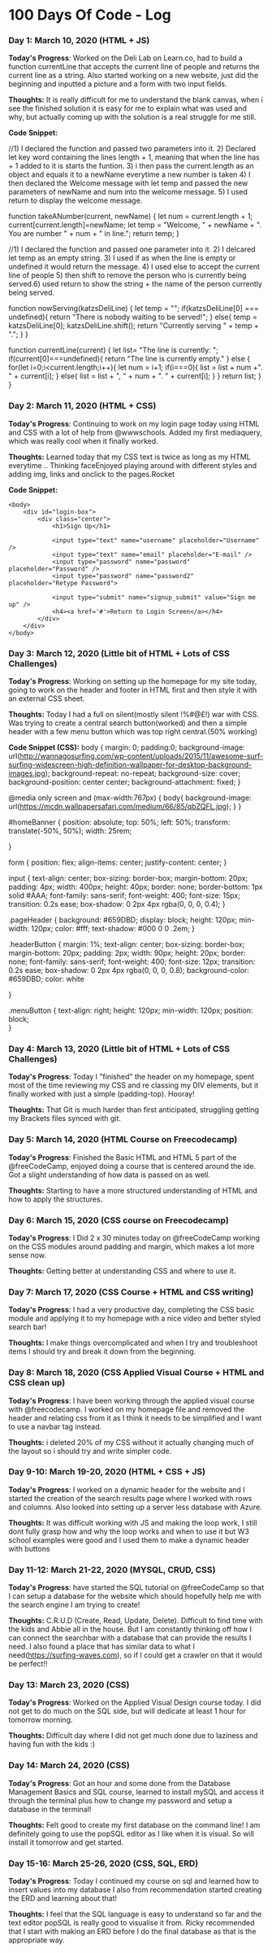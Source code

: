 # 100 Days Of Code - Log

### Day 1: March 10, 2020 (HTML + JS)

**Today's Progress**: Worked on the Deli Lab on Learn.co, had to build a function currentLine that accepts the current line of people and returns the current line as a string. Also started working on a new website, just did the beginning and inputted a picture and a form with two input fields.

**Thoughts:** It is really difficult for me to understand the blank canvas, when i see the finished solution it is easy for me to explain what was used and why, but actually coming up with the solution is a real struggle for me still.

**Code Snippet:** 

//1) I declared the function and passed two parameters into it. 2) Declared let key word containing the lines length + 1, meaning that when the line has + 1 added to it is starts the funtion. 3) i then pass the current.length as an object and equals it to a newName everytime a new number is taken 4) I then declared the Welcome message with let temp and passed the new parameters of newName and num into the welcome message. 5) I used return to display the welcome message.

function takeANumber(current, newName) {
  let num = current.length + 1;
  current[current.length]=newName;
  let temp = "Welcome, " + newName + ". You are number " + num + " in line.";
  return temp;
}

//1) I declared the function and passed one parameter into it. 2) I delcared let temp as an empty string. 3) I used if as when the line is empty or undefined it would return the message. 4) I used else to accept the current line of people 5) then shift to remove the person who is currently being served.6) used return to show the string + the name of the person currently being served.

function nowServing(katzsDeliLine) {
  let temp = "";
  if(katzsDeliLine[0] === undefined){
    return "There is nobody waiting to be served!";
    }
  else{
    temp = katzsDeliLine[0];
    katzsDeliLine.shift();
    return "Currently serving " + temp + ".";
  }
}

function currentLine(current) {
  let list= "The line is currently: ";
  if(current[0]===undefined){
    return "The line is currently empty."
  }
  else {
    for(let i=0;i<current.length;i++){
      let num = i+1;
      if(i===0){
        list = list + num +". " + current[i];
      }
      else{
        list = list + ", " + num + ". " + current[i];
      }
  }
  return list;
}
}

### Day 2: March 11, 2020 (HTML + CSS)

**Today's Progress**: 
Continuing to work on my login page today using HTML and CSS with a lot of help from 
@wwwschools. Added my first mediaquery, which was really cool when it finally worked.

**Thoughts:** 
Learned today that my CSS text is twice as long as my HTML everytime .. Thinking faceEnjoyed playing around with different styles and adding img, links and onclick to the pages.Rocket

**Code Snippet:** 
<!DOCTYPE html>
<html>
    <head>
        <title>Sign Up Page</title>
        <link rel="stylesheet" type="text/css" href="regstyle.css">
    </head>
    
    <body>
        <div id="login-box">
            <div class="center">
                <h1>Sign Up</h1>
                
                <input type="text" name="username" placeholder="Username" />
                <input type="text" name="email" placeholder="E-mail" />
                <input type="password" name="password" placeholder="Password" />
                <input type="password" name="password2" placeholder="Retype Password">
                
                <input type="submit" name="signup_submit" value="Sign me up" />
                <h4><a href='#'>Return to Login Screen</a></h4>
            </div>
        </div>     
    </body>
</html>

### Day 3: March 12, 2020 (Little bit of HTML + Lots of CSS Challenges)

**Today's Progress**: 
Working on setting up the homepage for my site today, going to work on the header and footer in HTML first and then style it with an external CSS sheet.

**Thoughts:** 
Today I had a full on silent(mostly silent !%#@£!) war with CSS. Was trying to create a central search button(worked) and then a simple header with a few menu button which was top right central.(50% working)

**Code Snippet (CSS):** 
body {
    margin: 0;
    padding:0;
    background-image: url(http://wannagosurfing.com/wp-content/uploads/2015/11/awesome-surf-surfing-widescreen-high-definition-wallpaper-for-desktop-background-images.jpg);
    background-repeat: no-repeat;
    background-size: cover;
    background-position: center center;
    background-attachment: fixed;
}

@media only screen and (max-width:767px) {
    body{
        background-image: url(https://mcdn.wallpapersafari.com/medium/66/85/qbZQFL.jpg);
    }
 }


#homeBanner {
    position: absolute;
    top: 50%;
    left: 50%;
    transform: translate(-50%, 50%);
    width: 25rem;
    
}

form {
    position: flex;
    align-items: center;
    justify-content: center;
}

input {
    text-align: center;
    box-sizing: border-box;
    margin-bottom: 20px;
    padding: 4px;
    width: 400px;
    height: 40px;
    border: none;
    border-bottom: 1px solid #AAA;
    font-family: sans-serif;
    font-weight: 400;
    font-size: 15px;
    transition: 0.2s ease;
    box-shadow: 0 2px 4px rgba(0, 0, 0, 0.4);
}

.pageHeader {
    background: #659DBD;
    display: block;
    height: 120px;
    min-width: 120px;
    color: #fff;
    text-shadow: #000 0 0 .2em;
}

.headerButton {
    margin: 1%;
    text-align: center;
    box-sizing: border-box;
    margin-bottom: 20px;
    padding: 2px;
    width: 90px;
    height: 20px;
    border: none;
    font-family: sans-serif;
    font-weight: 400;
    font-size: 12px;
    transition: 0.2s ease;
    box-shadow: 0 2px 4px rgba(0, 0, 0, 0.8);
    background-color: #659DBD;
    color: white
        
}

.menuButton {
    text-align: right;
    height: 120px;
    min-width: 120px;
    position: block;    
}

### Day 4: March 13, 2020 (Little bit of HTML + Lots of CSS Challenges)

**Today's Progress**: 
Today I "finished" the header on my homepage, spent most of the time reviewing my CSS and re classing my DIV elements, but it finally worked with just a simple (padding-top). Hooray!

**Thoughts:** 
That Git is much harder than first anticipated, struggling getting my Brackets files synced with git.

### Day 5: March 14, 2020 (HTML Course on Freecodecamp)

**Today's Progress**: 
Finished the Basic HTML and HTML 5 part of the @freeCodeCamp, enjoyed doing a course that is centered around the ide. Got a slight understanding of how data is passed on as well.

**Thoughts:** 
Starting to have a more structured understanding of HTML and how to apply the structures.

### Day 6: March 15, 2020 (CSS course on Freecodecamp)

**Today's Progress**: 
I Did 2 x 30 minutes today on @freeCodeCamp working on the CSS modules around padding and margin, which makes a lot more sense now.

**Thoughts:** 
Getting better at understanding CSS and where to use it.

### Day 7: March 17, 2020 (CSS Course + HTML and CSS writing)

**Today's Progress**: 
I had a very productive day, completing the CSS basic module and applying it to my homepage with a nice video and better styled search bar!

**Thoughts:** 
I make things overcomplicated and when I try and troubleshoot items I should try and break it down from the beginning.

### Day 8: March 18, 2020 (CSS Applied Visual Course + HTML and CSS clean up)

**Today's Progress**: 
I have been working through the applied visual course with @freecodecamp. I worked on my homepage file and removed the header and relating css from it as I think it needs to be simplified and I want to use a navbar tag instead.

**Thoughts:** 
i deleted 20% of my CSS without it actually changing much of the layout so i should try and write simpler code.

### Day 9-10: March 19-20, 2020 (HTML + CSS + JS)

**Today's Progress**: 
I worked on a dynamic header for the website and I started the creation of the search results page where I worked with rows and columns. Also looked into setting up a server less database with Azure. 

**Thoughts:** 
It was difficult working with JS and making the loop work, I still dont fully grasp how and why the loop works and when to use it but W3 school examples were good and I used them to make a dynamic header with buttons

### Day 11-12: March 21-22, 2020 (MYSQL, CRUD, CSS)

**Today's Progress**: 
 have started the SQL tutorial on 
@freeCodeCamp
 so that I can setup a database for the website which should hopefully help me with the search engine I am trying to create!

**Thoughts:** 
C.R.U.D (Create, Read, Update, Delete).
Difficult to find time with the kids and Abbie all in the house. But I am constantly thinking off how I can connect the searchbar with a database that can provide the results I need. I also found a place that has similar data to what I need(https://surfing-waves.com), so if I could get a crawler on that it would be perfect!!

### Day 13: March 23, 2020 (CSS)

**Today's Progress**: 
Worked on the Applied Visual Design course today. I did not get to do much on the SQL side, but will dedicate at least 1 hour for tomorrow morning.

**Thoughts:** 
Difficult day where I did not get much done due to laziness and having fun with the kids :)

### Day 14: March 24, 2020 (CSS)

**Today's Progress**: 
Got an hour and some done from the Database Management Basics and SQL course, learned to install mySQL and access it through the terminal plus how to change my password and setup a database in the terminal!

**Thoughts:** 
Felt good to create my first database on the command line! I am definitely going to use the popSQL editor as I like when it is visual. So will install it tomorrow and get started.


### Day 15-16: March 25-26, 2020 (CSS, SQL, ERD)

**Today's Progress**: 
Today I continued my course on sql and learned how to insert values into my database I also from recommendation started creating the ERD and learning about that!

**Thoughts:** 
I feel that the SQL language is easy to understand so far and the text editor popSQL is really good to visualise it from. Ricky recommended that I start with making an ERD before I do the final database as that is the appropriate way.

